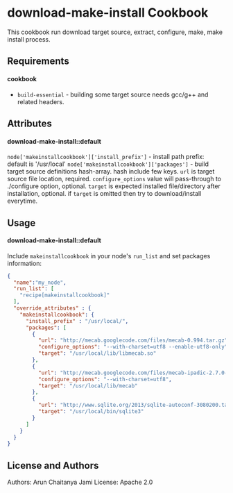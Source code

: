 download-make-install Cookbook
===============================

This cookbook run download target source, extract, configure, make, make install process.

Requirements
------------

#### cookbook
- `build-essential` - building some target source needs gcc/g++ and related headers.

Attributes
----------

#### download-make-install::default

`node['makeinstallcookbook']['install_prefix']` - install path prefix: default is '/usr/local'
`node['makeinstallcookbook']['packages']` - build target source definitions hash-array. hash include few keys. `url` is target source file location, required. `configure_options` value will pass-through to ./configure option, optional. `target` is expected installed file/directory after installation, optional. if `target` is omitted then try to download/install everytime.

Usage
-----
#### download-make-install::default

Include `makeinstallcookbook` in your node's `run_list` and set packages information:

```json
{
  "name":"my_node",
  "run_list": [
    "recipe[makeinstallcookbook]"
  ],
  "override_attributes" : {
    "makeinstallcookbook": {
      "install_prefix" : "/usr/local/",
      "packages": [
        {
          "url": "http://mecab.googlecode.com/files/mecab-0.994.tar.gz",
          "configure_options": "--with-charset=utf8 --enable-utf8-only",
          "target": "/usr/local/lib/libmecab.so"
        },
        {
          "url": "http://mecab.googlecode.com/files/mecab-ipadic-2.7.0-20070801.tar.gz",
          "configure_options": "--with-charset=utf8",
          "target": "/usr/local/lib/mecab"
        },
        {
          "url": "http://www.sqlite.org/2013/sqlite-autoconf-3080200.tar.gz",
          "target": "/usr/local/bin/sqlite3"
        }
      ]
    }
  }
}
```

License and Authors
-------------------
Authors: Arun Chaitanya Jami
License: Apache 2.0
